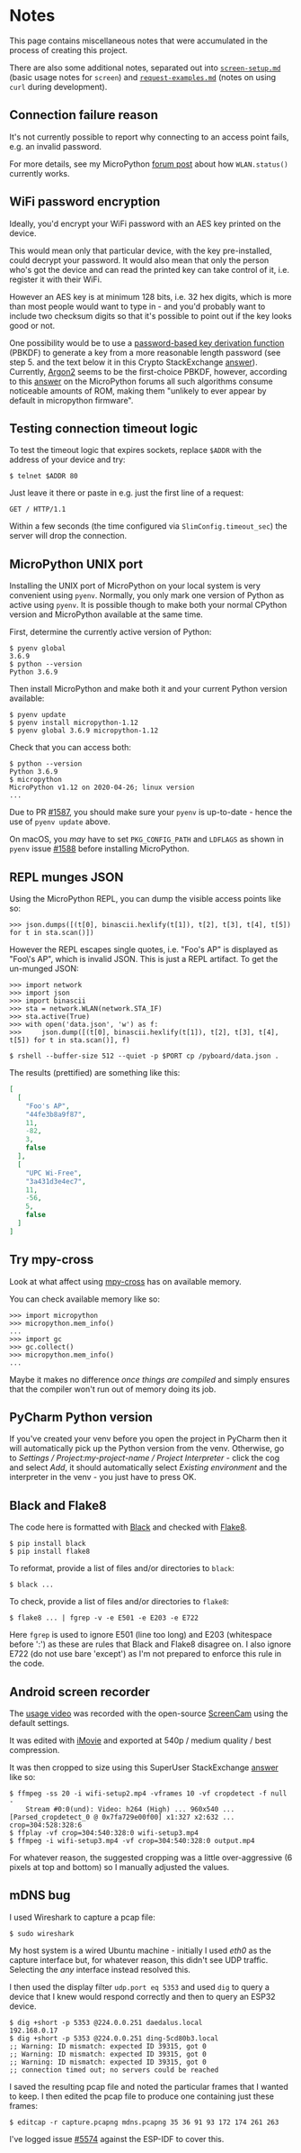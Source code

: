 Notes
=====

This page contains miscellaneous notes that were accumulated in the process of creating this project.

There are also some additional notes, separated out into [`screen-setup.md`](screen-setup.md) (basic usage notes for `screen`) and [`request-examples.md`](request-examples.md) (notes on using `curl` during development).

Connection failure reason
-------------------------

It's not currently possible to report why connecting to an access point fails, e.g. an invalid password.

For more details, see my MicroPython [forum post](https://forum.micropython.org/viewtopic.php?t=7942) about how `WLAN.status()` currently works.

WiFi password encryption
------------------------

Ideally, you'd encrypt your WiFi password with an AES key printed on the device.

This would mean only that particular device, with the key pre-installed, could decrypt your password. It would also mean that only the person who's got the device and can read the printed key can take control of it, i.e. register it with their WiFi.

However an AES key is at minimum 128 bits, i.e. 32 hex digits, which is more than most people would want to type in - and you'd probably want to include two checksum digits so that it's possible to point out if the key looks good or not.

One possibility would be to use a [password-based key derivation function](https://en.wikipedia.org/wiki/Key_derivation_function) (PBKDF) to generate a key from a more reasonable length password (see step 5. and the text below it in this Crypto StackExchange [answer](https://crypto.stackexchange.com/a/53554/8854)). Currently, [Argon2](https://en.wikipedia.org/wiki/Argon2) seems to be the first-choice PBKDF, however, according to this [answer](https://forum.micropython.org/viewtopic.php?p=36116#p36116) on the MicroPython forums all such algorithms consume noticeable amounts of ROM, making them "unlikely to ever appear by default in micropython firmware".

Testing connection timeout logic
--------------------------------

To test the timeout logic that expires sockets, replace `$ADDR` with the address of your device and try:

    $ telnet $ADDR 80

Just leave it there or paste in e.g. just the first line of a request:

    GET / HTTP/1.1

Within a few seconds (the time configured via `SlimConfig.timeout_sec`) the server will drop the connection.

MicroPython UNIX port
---------------------

Installing the UNIX port of MicroPython on your local system is very convenient using `pyenv`. Normally, you only mark one version of Python as active using `pyenv`. It is possible though to make both your normal CPython version and MicroPython available at the same time.

First, determine the currently active version of Python:


    $ pyenv global
    3.6.9
    $ python --version
    Python 3.6.9

Then install MicroPython and make both it and your current Python version available:

    $ pyenv update
    $ pyenv install micropython-1.12
    $ pyenv global 3.6.9 micropython-1.12

Check that you can access both:

    $ python --version
    Python 3.6.9
    $ micropython 
    MicroPython v1.12 on 2020-04-26; linux version
    ...

Due to PR [#1587](https://github.com/pyenv/pyenv/pull/1587), you should make sure your `pyenv` is up-to-date - hence the use of `pyenv update` above.

On macOS, you _may_ have to set `PKG_CONFIG_PATH` and `LDFLAGS` as shown in `pyenv` issue [#1588](https://github.com/pyenv/pyenv/issues/1588) before installing MicroPython.

REPL munges JSON
----------------

Using the MicroPython REPL, you can dump the visible access points like so:

    >>> json.dumps([(t[0], binascii.hexlify(t[1]), t[2], t[3], t[4], t[5]) for t in sta.scan()])

However the REPL escapes single quotes, i.e. "Foo's AP" is displayed as "Foo\\'s AP", which is invalid JSON. This is just a REPL artifact. To get the un-munged JSON:

    >>> import network
    >>> import json
    >>> import binascii
    >>> sta = network.WLAN(network.STA_IF)
    >>> sta.active(True)
    >>> with open('data.json', 'w') as f:
    >>>     json.dump([(t[0], binascii.hexlify(t[1]), t[2], t[3], t[4], t[5]) for t in sta.scan()], f)

    $ rshell --buffer-size 512 --quiet -p $PORT cp /pyboard/data.json .

The results (prettified) are something like this:

```json
[
  [
    "Foo's AP",
    "44fe3b8a9f87",
    11,
    -82,
    3,
    false
  ],
  [
    "UPC Wi-Free",
    "3a431d3e4ec7",
    11,
    -56,
    5,
    false
  ]
]
```

Try mpy-cross
-------------

Look at what affect using [mpy-cross](https://github.com/george-hawkins/micropython-notes/blob/master/precompiling.md) has on available memory.

You can check available memory like so:

    >>> import micropython
    >>> micropython.mem_info()
    ...
    >>> import gc
    >>> gc.collect()
    >>> micropython.mem_info()
    ...

Maybe it makes no difference _once things are compiled_ and simply ensures that the compiler won't run out of memory doing its job.

PyCharm Python version
----------------------

If you've created your venv before you open the project in PyCharm then it will automatically pick up the Python version from the venv. Otherwise, go to _Settings / Project:my-project-name / Project Interpreter_ - click the cog and select _Add_, it should automatically select _Existing environment_ and the interpreter in the venv - you just have to press OK.

Black and Flake8
----------------

The code here is formatted with [Black](https://black.readthedocs.io/en/stable/) and checked with [Flake8](https://flake8.pycqa.org/en/latest/).

    $ pip install black
    $ pip install flake8

To reformat, provide a list of files and/or directories to `black`:

    $ black ...

To check, provide a list of files and/or directories to `flake8`:

    $ flake8 ... | fgrep -v -e E501 -e E203 -e E722

Here `fgrep` is used to ignore E501 (line too long) and E203 (whitespace before ':') as these are rules that Black and Flake8 disagree on. I also ignore E722 (do not use bare 'except') as I'm not prepared to enforce this rule in the code.

Android screen recorder
-----------------------

The [usage video](https://george-hawkins.github.io/micropython-wifi-setup/) was recorded with the open-source [ScreenCam](https://play.google.com/store/apps/details?id=com.orpheusdroid.screenrecorder) using the default settings.

It was edited with [iMovie](https://www.apple.com/imovie/) and exported at 540p / medium quality / best compression.

It was then cropped to size using this SuperUser StackExchange [answer](https://superuser.com/a/810524) like so:

    $ ffmpeg -ss 20 -i wifi-setup2.mp4 -vframes 10 -vf cropdetect -f null -
        Stream #0:0(und): Video: h264 (High) ... 960x540 ...
    [Parsed_cropdetect_0 @ 0x7fa729e00f00] x1:327 x2:632 ... crop=304:528:328:6
    $ ffplay -vf crop=304:540:328:0 wifi-setup3.mp4
    $ ffmpeg -i wifi-setup3.mp4 -vf crop=304:540:328:0 output.mp4

For whatever reason, the suggested cropping was a little over-aggressive (6 pixels at top and bottom) so I manually adjusted the values.


mDNS bug
--------

I used Wireshark to capture a pcap file:

    $ sudo wireshark

My host system is a wired Ubuntu machine - initially I used _eth0_ as the capture interface but, for whatever reason, this didn't see UDP traffic. Selecting the _any_ interface instead resolved this.

I then used the display filter `udp.port eq 5353` and used `dig` to query a device that I knew would respond correctly and then to query an ESP32 device.

    $ dig +short -p 5353 @224.0.0.251 daedalus.local
    192.168.0.17
    $ dig +short -p 5353 @224.0.0.251 ding-5cd80b3.local
    ;; Warning: ID mismatch: expected ID 39315, got 0
    ;; Warning: ID mismatch: expected ID 39315, got 0
    ;; Warning: ID mismatch: expected ID 39315, got 0
    ;; connection timed out; no servers could be reached

I saved the resulting pcap file and noted the particular frames that I wanted to keep. I then edited the pcap file to produce one containing just these frames:

    $ editcap -r capture.pcapng mdns.pcapng 35 36 91 93 172 174 261 263

I've logged issue [#5574](https://github.com/espressif/esp-idf/issues/5574) against the ESP-IDF to cover this.
